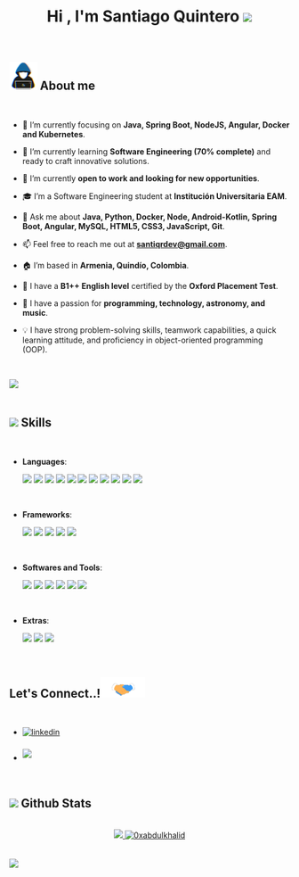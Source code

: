 
<h1 align="center"><b>Hi , I'm Santiago Quintero </b><img src="https://media.giphy.com/media/hvRJCLFzcasrR4ia7z/giphy.gif" width="35"></h1>

<br>

## <picture><img src = "https://github.com/0xAbdulKhalid/0xAbdulKhalid/raw/main/assets/mdImages/about_me.gif" width = 50px></picture> **About me**

<br>

- 🔭 I’m currently focusing on **Java, Spring Boot, NodeJS, Angular, Docker and Kubernetes**.

- 🌱 I’m currently learning **Software Engineering (70% complete)** and ready to craft innovative solutions.
  
- 💼 I’m currently **open to work and looking for new opportunities**.

- 🎓 I’m a Software Engineering student at **Institución Universitaria EAM**.

- 💬 Ask me about **Java, Python, Docker, Node, Android-Kotlin, Spring Boot, Angular, MySQL, HTML5, CSS3, JavaScript, Git**.

- 📫 Feel free to reach me out at **santiqrdev@gmail.com**.

- 🏠 I’m based in **Armenia, Quindío, Colombia**.

- 🌟 I have a **B1++ English level** certified by the **Oxford Placement Test**.

- 🚀 I have a passion for **programming, technology, astronomy, and music**.

- 💡 I have strong problem-solving skills, teamwork capabilities, a quick learning attitude, and proficiency in object-oriented programming (OOP).
  

<br>

<img src="https://user-images.githubusercontent.com/73097560/115834477-dbab4500-a447-11eb-908a-139a6edaec5c.gif"><br><br>

## <img src="https://media2.giphy.com/media/QssGEmpkyEOhBCb7e1/giphy.gif?cid=ecf05e47a0n3gi1bfqntqmob8g9aid1oyj2wr3ds3mg700bl&rid=giphy.gif" width ="25"><b> Skills</b>
<br>

<p align="center">

- **Languages**:

  <a href="https://www.java.com/"><img src="https://skillicons.dev/icons?i=java" /></a>
  <a href="https://kotlinlang.org/"><img src="https://skillicons.dev/icons?i=kotlin" /></a>
  <a href="https://nodejs.org/"><img src="https://skillicons.dev/icons?i=nodejs" /></a>
  <a href="https://www.mysql.com/"><img src="https://skillicons.dev/icons?i=mysql" /></a>
  <a href="https://www.python.org/"><img src="https://skillicons.dev/icons?i=py" /></a>
  <a href="https://www.typescriptlang.org/"><img src="https://skillicons.dev/icons?i=ts" /></a>
  <a href="https://www.r-project.org/"><img src="https://skillicons.dev/icons?i=r" /></a>
  <a href="https://git-scm.com/"><img src="https://skillicons.dev/icons?i=git" /></a>
  <a href="https://developer.mozilla.org/es/docs/Web/HTML"><img src="https://skillicons.dev/icons?i=html" /></a>
  <a href="https://developer.mozilla.org/es/docs/Learn/Getting_started_with_the_web/CSS_basics"><img src="https://skillicons.dev/icons?i=css" /></a>
  <a href="https://developer.mozilla.org/es/docs/Learn/JavaScript/First_steps/What_is_JavaScript"><img src="https://skillicons.dev/icons?i=js" /></a>

<br>   
    
- **Frameworks**:

  <a href="https://spring.io/guides/gs/spring-boot"><img src="https://skillicons.dev/icons?i=spring" /></a>
  <a href="https://angular.io/"><img src="https://skillicons.dev/icons?i=angular" /></a>
  <a href="https://react.dev/"><img src="https://skillicons.dev/icons?i=react" /></a>
  <a href="https://expressjs.com/"><img src="https://skillicons.dev/icons?i=expressjs" /></a>
  <a href="https://getbootstrap.com/"><img src="https://skillicons.dev/icons?i=bootstrap" /></a>

<br>


- **Softwares and Tools**:

  <a href="https://code.visualstudio.com/"><img src="https://skillicons.dev/icons?i=vscode" /></a>
  <a href="https://www.jetbrains.com/idea/"><img src="https://skillicons.dev/icons?i=idea" /></a>
  <a href="https://www.postman.com/"><img src="https://skillicons.dev/icons?i=postman" /></a>
  <a href="https://github.com/"><img src="https://skillicons.dev/icons?i=github" /></a>
  <a href="https://firebase.google.com/"><img src="https://skillicons.dev/icons?i=firebase" /></a>
  <a href="https://learn.microsoft.com/es-es/powershell/scripting/overview?view=powershell-7.4"><img src="https://skillicons.dev/icons?i=powershell" /></a>

<br>

- **Extras**:

  <a href="https://github.com/torvalds/linux"><img src="https://skillicons.dev/icons?i=linux" /></a>
  <a href="https://www.docker.com/"><img src="https://skillicons.dev/icons?i=docker" /></a>
  <a href="https://kubernetes.io/"><img src="https://skillicons.dev/icons?i=kubernetes" /></a>

</p>

<br>


## <b> Let's Connect..!</b><img src="https://github.com/0xAbdulKhalid/0xAbdulKhalid/raw/main/assets/mdImages/handshake.gif" width ="80">
<br>
<div align='left'>

<ul>

<li>
<a href="https://www.linkedin.com/in/santiago-quintero-rinc%C3%B3n-696a71285" target="_blank">
<img src="https://img.shields.io/badge/linkedin:  Santiago Quintero Rincón-%2300acee.svg?color=405DE6&style=for-the-badge&logo=linkedin&logoColor=white" alt=linkedin style="margin-bottom: 5px;"/>
</a>
</li>

<br>

<li>
<a href="mailto:santiqrdev@gmail.com" target="_blank">
<img src="https://img.shields.io/badge/gmail:  santiqrdev-%23EA4335.svg?style=for-the-badge&logo=gmail&logoColor=white" t=mail style="margin-bottom: 5px;" />
</a>
</li>
	
</ul>
</div>

<br>

## <img src="https://media.giphy.com/media/iY8CRBdQXODJSCERIr/giphy.gif" width="35"><b> Github Stats </b>
<br>

<div align="center">

<a href="https://github.com/thepixels21/">
	
  <img src="https://github-readme-stats.vercel.app/api?username=thepixels21&include_all_commits=true&count_private=true&show_icons=true&line_height=20&title_color=7A7ADB&icon_color=2234AE&text_color=D3D3D3&bg_color=0,000000,130F40" width="450"/>
	
  <img src="https://github-readme-stats.vercel.app/api/top-langs?username=thepixels21&show_icons=true&locale=en&layout=compact&line_height=20&title_color=7A7ADB&icon_color=2234AE&text_color=D3D3D3&bg_color=0,000000,130F40" width="375"  alt="0xabdulkhalid"/>
  
</a>

</div>

<br>
<br>
<img src="https://user-images.githubusercontent.com/73097560/115834477-dbab4500-a447-11eb-908a-139a6edaec5c.gif">
<br>
<br>


<!--
**ThePixels21/ThePixels21** is a ✨ _special_ ✨ repository because its `README.md` (this file) appears on your GitHub profile.

Here are some ideas to get you started:

- 🔭 I’m currently working on ...
- 🌱 I’m currently learning ...
- 👯 I’m looking to collaborate on ...
- 🤔 I’m looking for help with ...
- 💬 Ask me about ...
- 📫 How to reach me: ...
- 😄 Pronouns: ...
- ⚡ Fun fact: ...
-->
